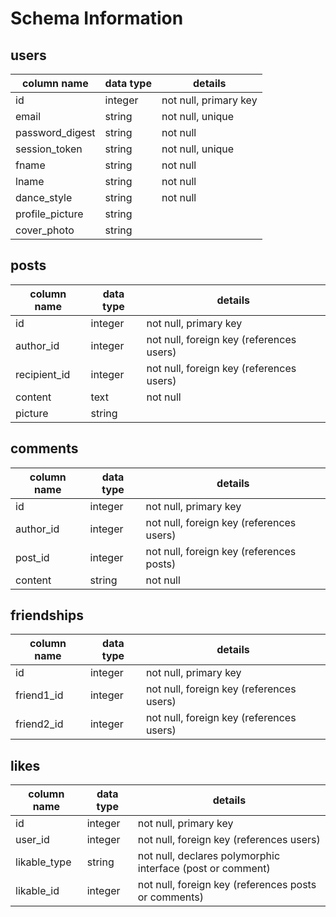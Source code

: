 # Schema Information

## users
column name     | data type | details
----------------|-----------|-----------------------
id              | integer   | not null, primary key
email           | string    | not null, unique
password_digest | string    | not null
session_token   | string    | not null, unique
fname           | string    | not null
lname           | string    | not null
dance_style     | string    | not null
profile_picture | string    |
cover_photo     | string    |

## posts
column name | data type | details
------------|-----------|-----------------------
id          | integer   | not null, primary key
author_id   | integer   | not null, foreign key (references users)
recipient_id| integer   | not null, foreign key (references users)
content     | text      | not null
picture     | string    |

## comments
column name | data type | details
------------|-----------|-----------------------
id          | integer   | not null, primary key
author_id   | integer   | not null, foreign key (references users)
post_id     | integer   | not null, foreign key (references posts)
content     | string    | not null

## friendships
column name | data type | details
------------|-----------|-----------------------
id          | integer   | not null, primary key
friend1_id  | integer   | not null, foreign key (references users)
friend2_id  | integer   | not null, foreign key (references users)

## likes
column name | data type | details
------------|-----------|-----------------------
id          | integer   | not null, primary key
user_id     | integer   | not null, foreign key (references users)
likable_type| string    | not null, declares polymorphic interface (post or comment)
likable_id  | integer   | not null, foreign key (references posts or comments)
